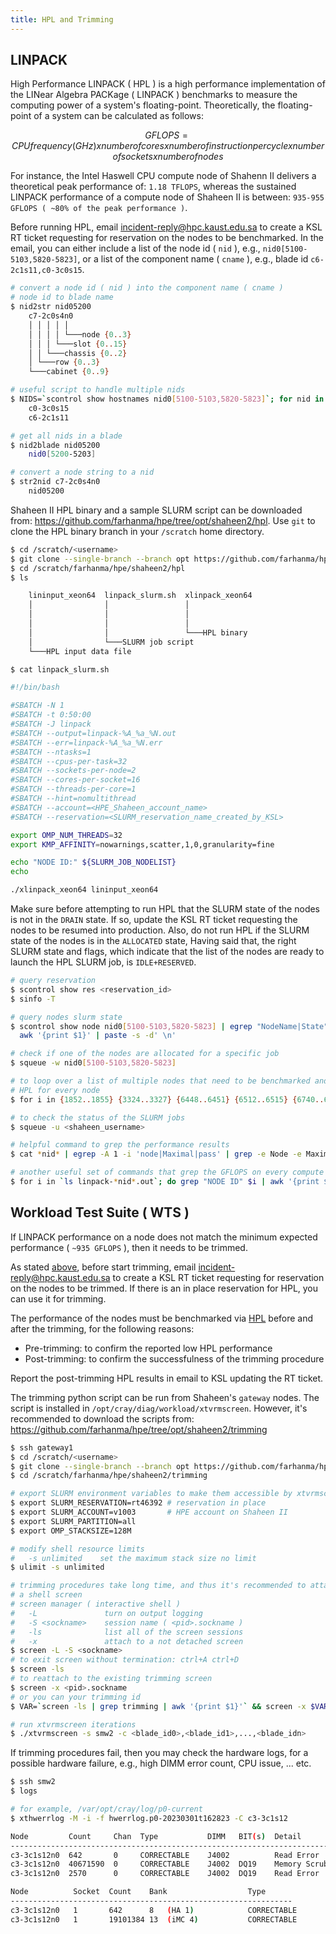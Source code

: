 ```yaml
---
title: HPL and Trimming
---
```


## LINPACK

High Performance LINPACK ( HPL ) is a high performance implementation of the
LINear Algebra PACKage ( LINPACK ) benchmarks to measure the computing power of
a system's floating-point. Theoretically, the floating-point of a system can be
calculated as follows:

```math
GFLOPS = CPU frequency ( GHz ) x number of cores x number of instruction per cycle x number of sockets x number of nodes
```

For instance, the Intel Haswell CPU compute node of Shahenn II delivers a
theoretical peak performance of: `1.18 TFLOPS`, whereas the sustained LINPACK
performance of a compute node of Shaheen II is between:
`935-955 GFLOPS ( ~80% of the peak performance )`.

Before running HPL, email incident-reply@hpc.kaust.edu.sa to create a KSL RT
ticket requesting for reservation on the nodes to be benchmarked. In the email,
you can either include a list of the node id ( `nid` ), e.g., `nid0[5100-5103,5820-5823]`,
or a list of the component name ( `cname` ), e.g., blade id `c6-2c1s11,c0-3c0s15`.

```sh
# convert a node id ( nid ) into the component name ( cname )
# node id to blade name
$ nid2str nid05200
    c7-2c0s4n0
    │ │ │ │ │
    │ │ │ │ └───node {0..3}
    │ │ │ └───slot {0..15}
    │ │ └───chassis {0..2}
    │ └───row {0..3}
    └───cabinet {0..9}

# useful script to handle multiple nids
$ NIDS=`scontrol show hostnames nid0[5100-5103,5820-5823]`; for nid in $NIDS; do nid2str $nid | sed 's/.\{2\}$//' ; done | sort -u
    c0-3c0s15
    c6-2c1s11

# get all nids in a blade
$ nid2blade nid05200
    nid0[5200-5203]

# convert a node string to a nid
$ str2nid c7-2c0s4n0
    nid05200
```

Shaheen II HPL binary and a sample SLURM script can be downloaded from:
https://github.com/farhanma/hpe/tree/opt/shaheen2/hpl. Use `git` to clone the
HPL binary branch in your `/scratch` home directory.

```sh
$ cd /scratch/<username>
$ git clone --single-branch --branch opt https://github.com/farhanma/hpe.git
$ cd /scratch/farhanma/hpe/shaheen2/hpl
$ ls

    lininput_xeon64  linpack_slurm.sh  xlinpack_xeon64
    │                │                 │
    │                │                 │
    │                │                 │
    │                │                 └───HPL binary
    │                └───SLURM job script
    └───HPL input data file

$ cat linpack_slurm.sh

#!/bin/bash

#SBATCH -N 1
#SBATCH -t 0:50:00
#SBATCH -J linpack
#SBATCH --output=linpack-%A_%a_%N.out
#SBATCH --err=linpack-%A_%a_%N.err
#SBATCH --ntasks=1
#SBATCH --cpus-per-task=32
#SBATCH --sockets-per-node=2
#SBATCH --cores-per-socket=16
#SBATCH --threads-per-core=1
#SBATCH --hint=nomultithread
#SBATCH --account=<HPE_Shaheen_account_name>
#SBATCH --reservation=<SLURM_reservation_name_created_by_KSL>

export OMP_NUM_THREADS=32
export KMP_AFFINITY=nowarnings,scatter,1,0,granularity=fine

echo "NODE ID:" ${SLURM_JOB_NODELIST}
echo

./xlinpack_xeon64 lininput_xeon64
```

Make sure before attempting to run HPL that the SLURM state of the nodes is not in the
`DRAIN` state. If so, update the KSL RT ticket requesting the nodes to be resumed
into production. Also, do not run HPL if the SLURM state of the nodes is in the `ALLOCATED`
state, Having said that, the right SLURM state and flags, which indicate that the
list of the nodes are ready to launch the HPL SLURM job, is `IDLE+RESERVED`.

```sh
# query reservation
$ scontrol show res <reservation_id>
$ sinfo -T

# query nodes slurm state
$ scontrol show node nid0[5100-5103,5820-5823] | egrep "NodeName|State" | \
  awk '{print $1}' | paste -s -d' \n'

# check if one of the nodes are allocated for a specific job
$ squeue -w nid0[5100-5103,5820-5823]

# to loop over a list of multiple nodes that need to be benchmarked and submit
# HPL for every node
$ for i in {1852..1855} {3324..3327} {6448..6451} {6512..6515} {6740..6743}; do sbatch -w nid0$i linpack_slurm.sh; done

# to check the status of the SLURM jobs
$ squeue -u <shaheen_username>

# helpful command to grep the performance results
$ cat *nid* | egrep -A 1 -i 'node|Maximal|pass' | grep -e Node -e Maximal -e 55000

# another useful set of commands that grep the GFLOPS on every compute node
$ for i in `ls linpack-*nid*.out`; do grep "NODE ID" $i | awk '{print $3}' | tr '\n' ' '; grep -A 3 "Performance Summary" $i | tail -n 1 | awk '{print $4}' | tr '\n' ' '; echo; done
```

## Workload Test Suite ( WTS )

If LINPACK performance on a node does not match the minimum expected performance
( `~935 GFLOPS` ), then it needs to be trimmed.

As stated [above](#linpack), before start trimming, email incident-reply@hpc.kaust.edu.sa
to create a KSL RT ticket requesting for reservation on the nodes to be trimmed.
If there is an in place reservation for HPL, you can use it for trimming.

The performance of the nodes must be benchmarked via [HPL](#linpack) before and
after the trimming, for the following reasons:

  - Pre-trimming: to confirm the reported low HPL performance
  - Post-trimming: to confirm the successfulness of the trimming procedure

Report the post-trimming HPL results in email to KSL updating the RT ticket.

The trimming python script can be run from Shaheen's `gateway` nodes. The script
is installed in `/opt/cray/diag/workload/xtvrmscreen`. However, it's recommended
to download the scripts from: https://github.com/farhanma/hpe/tree/opt/shaheen2/trimming

```sh
$ ssh gateway1
$ cd /scratch/<username>
$ git clone --single-branch --branch opt https://github.com/farhanma/hpe.git
$ cd /scratch/farhanma/hpe/shaheen2/trimming

# export SLURM environment variables to make them accessible by xtvrmscreen
$ export SLURM_RESERVATION=rt46392 # reservation in place
$ export SLURM_ACCOUNT=v1003       # HPE account on Shaheen II
$ export SLURM_PARTITION=all
$ export OMP_STACKSIZE=128M

# modify shell resource limits
#   -s unlimited    set the maximum stack size no limit
$ ulimit -s unlimited

# trimming procedures take long time, and thus it's recommended to attach it with
# a shell screen
# screen manager ( interactive shell )
#   -L               turn on output logging
#   -S <sockname>    session name ( <pid>.sockname )
#   -ls              list all of the screen sessions
#   -x               attach to a not detached screen
$ screen -L -S <sockname>
# to exit screen without termination: ctrl+A ctrl+D
$ screen -ls
# to reattach to the existing trimming screen
$ screen -x <pid>.sockname
# or you can your trimming id
$ VAR=`screen -ls | grep trimming | awk '{print $1}'` && screen -x $VAR

# run xtvrmscreen iterations
$ ./xtvrmscreen -s smw2 -c <blade_id0>,<blade_id1>,...,<blade_idn>
```

If trimming procedures fail, then you may check the hardware logs, for a possible
hardware failure, e.g., high DIMM error count, CPU issue, ... etc.

```sh
$ ssh smw2
$ logs

# for example, /var/opt/cray/log/p0-current
$ xthwerrlog -M -i -f hwerrlog.p0-20230301t162823 -C c3-3c1s12

Node         Count     Chan  Type           DIMM   BIT(s)  Detail
-----------------------------------------------------------------------------
c3-3c1s12n0  642       0     CORRECTABLE    J4002          Read Error
c3-3c1s12n0  40671590  0     CORRECTABLE    J4002  DQ19    Memory Scrub Error
c3-3c1s12n0  2570      0     CORRECTABLE    J4002  DQ19    Read Error

Node          Socket  Count    Bank                  Type
---------------------------------------------------------------
c3-3c1s12n0   1       642      8   (HA 1)            CORRECTABLE
c3-3c1s12n0   1       19101384 13  (iMC 4)           CORRECTABLE
```

